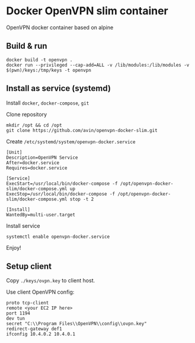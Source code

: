# Docker OpenVPN slim container
OpenVPN docker container based on alpine

## Build & run

```
docker build -t openvpn .
docker run --privileged --cap-add=ALL -v /lib/modules:/lib/modules -v $(pwn)/keys:/tmp/keys -t openvpn
```

## Install as service (systemd)

Install `docker`, `docker-compose`, `git`

Clone repository
```
mkdir /opt && cd /opt
git clone https://github.com/avin/openvpn-docker-slim.git
``` 

Create `/etc/systemd/system/openvpn-docker.service`
```
[Unit]
Description=OpenVPN Service  
After=docker.service  
Requires=docker.service

[Service]
ExecStart=/usr/local/bin/docker-compose -f /opt/openvpn-docker-slim/docker-compose.yml up
ExecStop=/usr/local/bin/docker-compose -f /opt/openvpn-docker-slim/docker-compose.yml stop -t 2

[Install]
WantedBy=multi-user.target  
```

Install service
```
systemctl enable openvpn-docker.service
```

Enjoy!

## Setup client

Copy `./keys/ovpn.key` to client host.

Use client OpenVPN config:
```
proto tcp-client
remote <your EC2 IP here>        
port 1194                   
dev tun                   
secret "C:\\Program Files\\OpenVPN\\config\\ovpn.key"            
redirect-gateway def1       
ifconfig 10.4.0.2 10.4.0.1
```
